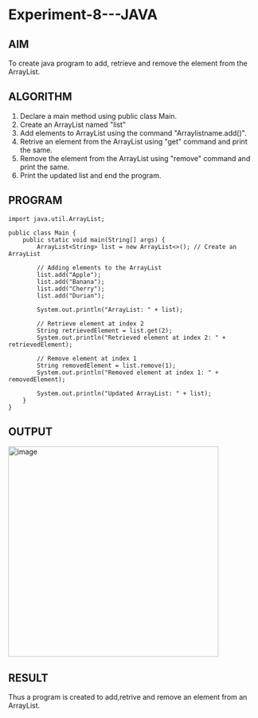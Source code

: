 # Experiment-8---JAVA
## AIM
To create java program to add, retrieve and remove the element from the ArrayList.
## ALGORITHM
1. Declare a main method using public class Main.
2. Create an ArrayList named "list"
3. Add elements to ArrayList using the command "Arraylistname.add()".
4. Retrive an element from the ArrayList using "get" command and print the same.
5. Remove the element from the ArrayList using "remove" command and print the same.
6. Print the updated list and end the program.

## PROGRAM
```
import java.util.ArrayList;

public class Main {
    public static void main(String[] args) {
        ArrayList<String> list = new ArrayList<>(); // Create an ArrayList

        // Adding elements to the ArrayList
        list.add("Apple");
        list.add("Banana");
        list.add("Cherry");
        list.add("Durian");

        System.out.println("ArrayList: " + list);

        // Retrieve element at index 2
        String retrievedElement = list.get(2);
        System.out.println("Retrieved element at index 2: " + retrievedElement);

        // Remove element at index 1
        String removedElement = list.remove(1);
        System.out.println("Removed element at index 1: " + removedElement);

        System.out.println("Updated ArrayList: " + list);
    }
}
```
## OUTPUT
<img width="422" alt="image" src="https://github.com/Shavedha/Experiment-8---JAVA/assets/93427376/baab5b85-b4a8-4ed4-a859-49de7fd856ed">

## RESULT
Thus a program is created to add,retrive and remove an element from an ArrayList.
